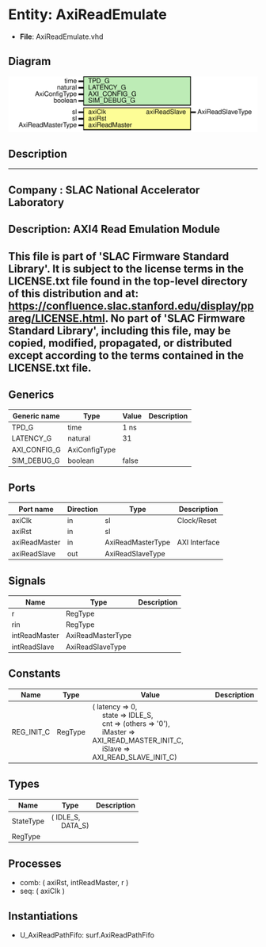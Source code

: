 # Entity: AxiReadEmulate

- **File**: AxiReadEmulate.vhd
## Diagram

![Diagram](AxiReadEmulate.svg "Diagram")
## Description

-----------------------------------------------------------------------------
 Company    : SLAC National Accelerator Laboratory
-----------------------------------------------------------------------------
 Description: AXI4 Read Emulation Module
-----------------------------------------------------------------------------
 This file is part of 'SLAC Firmware Standard Library'.
 It is subject to the license terms in the LICENSE.txt file found in the
 top-level directory of this distribution and at:
    https://confluence.slac.stanford.edu/display/ppareg/LICENSE.html.
 No part of 'SLAC Firmware Standard Library', including this file,
 may be copied, modified, propagated, or distributed except according to
 the terms contained in the LICENSE.txt file.
-----------------------------------------------------------------------------
## Generics

| Generic name | Type          | Value | Description |
| ------------ | ------------- | ----- | ----------- |
| TPD_G        | time          | 1 ns  |             |
| LATENCY_G    | natural       | 31    |             |
| AXI_CONFIG_G | AxiConfigType |       |             |
| SIM_DEBUG_G  | boolean       | false |             |
## Ports

| Port name     | Direction | Type              | Description   |
| ------------- | --------- | ----------------- | ------------- |
| axiClk        | in        | sl                | Clock/Reset   |
| axiRst        | in        | sl                |               |
| axiReadMaster | in        | AxiReadMasterType | AXI Interface |
| axiReadSlave  | out       | AxiReadSlaveType  |               |
## Signals

| Name          | Type              | Description |
| ------------- | ----------------- | ----------- |
| r             | RegType           |             |
| rin           | RegType           |             |
| intReadMaster | AxiReadMasterType |             |
| intReadSlave  | AxiReadSlaveType  |             |
## Constants

| Name       | Type    | Value                                                                                                                                                                                                                                                                                                              | Description |
| ---------- | ------- | ------------------------------------------------------------------------------------------------------------------------------------------------------------------------------------------------------------------------------------------------------------------------------------------------------------------ | ----------- |
| REG_INIT_C | RegType |  (       latency => 0,<br><span style="padding-left:20px">       state   => IDLE_S,<br><span style="padding-left:20px">       cnt     => (others => '0'),<br><span style="padding-left:20px">       iMaster => AXI_READ_MASTER_INIT_C,<br><span style="padding-left:20px">       iSlave  => AXI_READ_SLAVE_INIT_C) |             |
## Types

| Name      | Type                                                   | Description |
| --------- | ------------------------------------------------------ | ----------- |
| StateType | ( IDLE_S,<br><span style="padding-left:20px"> DATA_S)  |             |
| RegType   |                                                        |             |
## Processes
- comb: ( axiRst, intReadMaster, r )
- seq: ( axiClk )
## Instantiations

- U_AxiReadPathFifo: surf.AxiReadPathFifo
